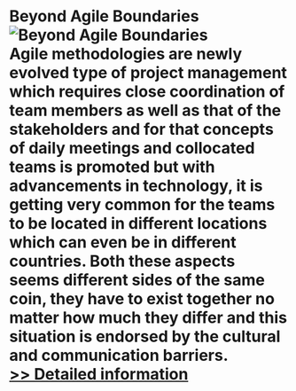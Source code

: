 # Beyond Agile Boundaries<br />![Beyond Agile Boundaries](https://mycommerce.akamaized.net/api/pimages/P300983611/BIG/300983611.JPG)<br />Agile methodologies are newly evolved type of project management which requires close coordination of team members as well as that of the stakeholders and for that concepts of daily meetings and collocated teams is promoted but with advancements in technology, it is getting very common for the teams to be located in different locations which can even be in different countries. Both these aspects seems different sides of the same coin, they have to exist together no matter how much they differ and this situation is endorsed by the cultural and communication barriers.<br />[>> Detailed information](https://secure.shareit.com/shareit/product.html?productid=300983611&affiliateid=200057808)